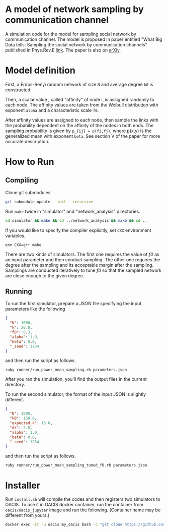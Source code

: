 # A model of network sampling by communication channel

A simulation code for the model for sampling social network by communication channel.
The model is proposed in paper entitled "What Big Data tells: Sampling the social network by communication channels" published in Phys.Rev.E [link](https://journals.aps.org/pre/abstract/10.1103/PhysRevE.94.052319).
The paper is also on [arXiv](https://arxiv.org/abs/1511.08749).

# Model definition

First, a Erdos-Renyi random network of size `N` and average degree `k0` is constructed.

Then, a scalar value , called "affinity" of node i, is assigned randomly to each node.
The affinity values are taken from the Weibull distribution with exponent `alpha` and a characteristic scale `f0`.

After affinity values are assigned to each node, then sample the links with the probability dependent on the affinity of the nodes in both ends.
The sampling probability is given by `p_{ij} = p(fi,fj)`, where p(x,y) is the generalized mean with exponent `beta`.
See section V of the paper for more accurate description.

# How to Run

## Compiling

Clone git submodules.

```sh
git submodule update --init --recursive
```

Run `make` twice in "simulator" and "network\_analysis" directories.

```sh
cd simulator && make && cd ../network_analysis && make && cd ..
```

If you would like to specify the compiler explicitly, set `CXX` environment variables.

```
env CXX=g++ make
```

There are two kinds of simulators.
The first one requires the value of *f0* as an input parameter and then conduct sampling.
The other one requires the degree after the sampling and its acceptable margin after the sampling.
Samplings are conducted iteratively to tune *f0* so that the sampled network are close enough to the given degree.

## Running

To run the first simulator, prepare a JSON file specifying the input parameters like the following

```json
{
  "N": 1000,
  "k": 20.0,
  "f0": 0.3,
  "alpha": 1.0,
  "beta": 0.0,
  "_seed": 1234
}
```

and then run the script as follows.

```
ruby runner/run_power_mean_sampling.rb parameters.json
```

After you ran the simulation, you'll find the output files in the current directory.

To run the second simulator, the format of the input JSON is slightly different.

```json
{
  "N": 2000,
  "k0": 150.0,
  "expected_k": 15.0,
  "dk": 2.0,
  "alpha": 1.0,
  "beta": 0.0,
  "_seed": 1234
}
```

and then run the script as follows.

```
ruby runner/run_power_mean_sampling_tuned_f0.rb parameters.json
```

# Installer

Run `install.sh` will compile the codes and then registers two simulators to OACIS.
To use it in OACIS docker container, run the container from `oacis/oacis_jupyter` image and run the following. (Container name may be different from yours.)

```sh
docker exec -it -u oacis my_oacis bash -c "git clone https://github.com/yohm/sim_power_mean_sampling.git && sim_power_mean_sampling/install.sh"
```

